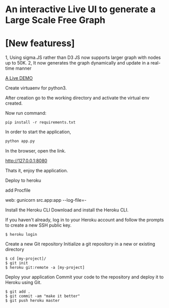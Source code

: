# An interactive Live UI to generate a Large Scale Free Graph

# [New featuress]
1, Using sigma.JS rather than D3 JS now supports larger graph with nodes up to 50K.
2, It now generates the graph dynamically and update in a real-time manner

[A Live DEMO](https://dynamicgraph.herokuapp.com)

Create virtuaenv for python3.

After creation go to the working directory and activate the virtual env created.

Now run command:

```
pip install -r requirements.txt
```

In order to start the application,

```python
python app.py
```

In the browser, open the link.

http://127.0.0.1:8080

Thats it, enjoy the application.

Deploy to heroku

add Procfile

web: gunicorn src.app:app --log-file=-

Install the Heroku CLI
Download and install the Heroku CLI.

If you haven't already, log in to your Heroku account and follow the prompts to create a new SSH public key.

```
$ heroku login
```
Create a new Git repository
Initialize a git repository in a new or existing directory

```
$ cd [my-project]/
$ git init
$ heroku git:remote -a [my-project]
```

Deploy your application
Commit your code to the repository and deploy it to Heroku using Git.

```
$ git add .
$ git commit -am "make it better"
$ git push heroku master
```

